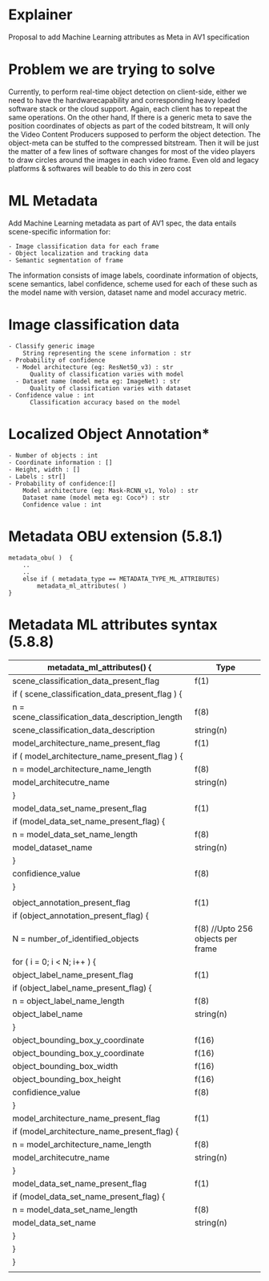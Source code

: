# Explainer
Proposal to add Machine Learning attributes as Meta in AV1 specification

# Problem we are trying to solve

Currently, to perform real-time object detection on client-side, either we need to have the hardwarecapability and corresponding heavy loaded software stack or the cloud support. Again, each client
has to repeat the same operations. On the other hand, If there is a generic meta to save the position coordinates of objects as part of the coded bitstream, It will only the Video Content Producers supposed to perform the object detection. The object-meta can be stuffed to the compressed bitstream. Then it will be just the matter of a few lines of software changes for most of the video players to draw circles around the images in each video frame. Even old and legacy platforms & softwares will beable to do this in zero cost

# ML Metadata

Add Machine Learning metadata as part of AV1 spec, the data entails scene-specific information for:

	- Image classification data for each frame
	- Object localization and tracking data
	- Semantic segmentation of frame 


The information consists of image labels, coordinate information of objects, scene semantics, label confidence, scheme used for each of these such as the model name with version, dataset name and model accuracy metric.

# Image classification data

	- Classify generic image
	    String representing the scene information : str
	- Probability of confidence
	  - Model architecture (eg: ResNet50_v3) : str
	      Quality of classification varies with model
	  - Dataset name (model meta eg: ImageNet) : str
	      Quality of classification varies with dataset
	- Confidence value : int
	      Classification accuracy based on the model

# Localized Object Annotation*
	- Number of objects : int
	- Coordinate information : [] 
	- Height, width : []
	- Labels : str[]
	- Probability of confidence:[]
	    Model architecture (eg: Mask-RCNN_v1, Yolo) : str
	    Dataset name (model meta eg: Coco*) : str
	    Confidence value : int

# Metadata OBU extension (5.8.1)
	metadata_obu( )  {
	    ..
	    ..
	    else if ( metadata_type == METADATA_TYPE_ML_ATTRIBUTES)
        	metadata_ml_attributes( )
	}

# Metadata ML attributes syntax (5.8.8)

| metadata_ml_attributes() {                           |    Type     |
| -------------------------------                      | ----------- |
|   scene_classification_data_present_flag             |     f(1)    |
|   if ( scene_classification_data_present_flag ) {    |             |
|     n = scene_classification_data_description_length |     f(8)    |
|     scene_classification_data_description            |   string(n) |
|     model_architecture_name_present_flag             |     f(1)    |
|     if ( model_architecture_name_present_flag ) {    |             |
|       n = model_architecture_name_length             |     f(8)    |
|       model_architecutre_name                        |   string(n) |
|     }                                                |             |
|     model_data_set_name_present_flag                 |    f(1)     |
|     if (model_data_set_name_present_flag) {          |             |
|       n = model_data_set_name_length                 |    f(8)     |
|       model_dataset_name                             |   string(n) |
|     }                                                |             |
|     confidience_value                                |    f(8)     |
|   }                                                  |             |
|                                                      |             | 
|   object_annotation_present_flag                       |    f(1)     |
|   if (object_annotation_present_flag) {                |             |
|     N = number_of_identified_objects                   |    f(8) //Upto 256 objects per frame |
|     for ( i = 0; i < N; i++ ) {                        |             |
|       object_label_name_present_flag                   |    f(1)     |
|       if (object_label_name_present_flag) {            |             |
|         n = object_label_name_length                   |    f(8)     |
|         object_label_name                              |  string(n)  |
|       }                                                |             |
|       object_bounding_box_y_coordinate                 |    f(16)    |
|       object_bounding_box_y_coordinate                 |    f(16)    |
|       object_bounding_box_width                        |    f(16)    |
|       object_bounding_box_height                       |    f(16)    |
|       confidience_value                                |    f(8)     |
|     }                                                  |             |
|     model_architecture_name_present_flag               |    f(1)     |
|     if (model_architecture_name_present_flag) {        |             |
|       n = model_architecture_name_length               |    f(8)     |
|       model_architecutre_name                          |  string(n)  |
|     }                                                  |             |
|     model_data_set_name_present_flag                   |    f(1)     |
|     if (model_data_set_name_present_flag) {            |             |
|       n = model_data_set_name_length                   |    f(8)     |
|       model_data_set_name                              |  string(n)  |
|     }                                                  |             |
|   }                                                    |             |
| }                                                      |             |
|                                                        |             |
 
 


